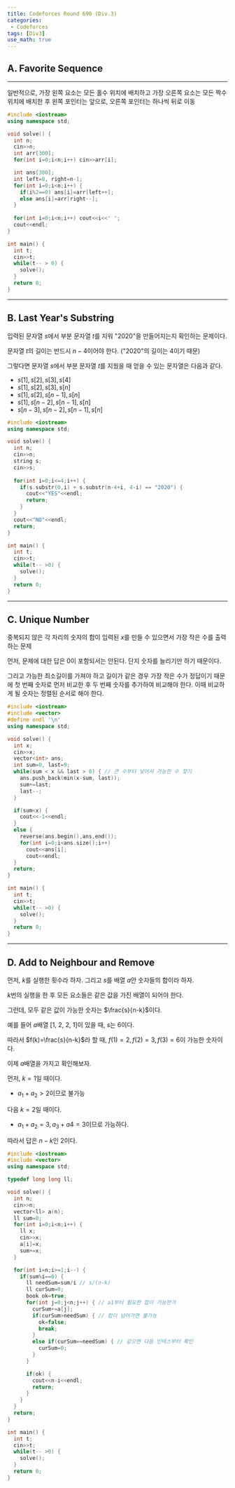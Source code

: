 ```yaml
---
title: Codeforces Round 690 (Div.3)
categories:
 - Codeforces
tags: [Div3]
use_math: true
---
```

## A. Favorite Sequence
---
일반적으로, 가장 왼쪽 요소는 모든 홀수 위치에 배치하고 가장 오른쪽 요소는 모든 짝수 위치에 배치한 후
왼쪽 포인터는 앞으로, 오른쪽 포인터는 하나씩 뒤로 이동
```cpp
#include <iostream>
using namespace std;

void solve() {
  int n;
  cin>>n;
  int arr[300];
  for(int i=0;i<n;i++) cin>>arr[i];

  int ans[300];
  int left=0, right=n-1;
  for(int i=0;i<n;i++) {
    if(i%2==0) ans[i]=arr[left++];
    else ans[i]=arr[right--];
  }
  
  for(int i=0;i<n;i++) cout<<i<<' ';
  cout<<endl;
}

int main() {
  int t;
  cin>>t;
  while(t-- > 0) {
    solve();
  }
  return 0;
}
```
---

## B. Last Year's Substring

입력된 문자열 $s$에서 부분 문자열 $t$를 지워 "2020"을 만들어지는지 확인하는 문제이다.

문자열 $t$의 길이는 반드시 $n-4$이어야 한다. ("2020"의 길이는 4이기 때문)

그렇다면 문자열 $s$에서 부분 문자열 $t$를 지웠을 때 얻을 수 있는 문자열은 다음과 같다.

- $s[1], s[2],s[3],s[4]$
- $s[1],s[2],s[3],s[n]$
- $s[1],s[2],s[n-1],s[n]$
- $s[1], s[n-2],s[n-1],s[n]$
- $s[n-3],s[n-2],s[n-1],s[n]$
```cpp
#include <iostream>
using namespace std;

void solve() {
  int n;
  cin>>n;
  string s;
  cin>>s;
	
  for(int i=0;i<=4;i++) {
    if(s.substr(0,i) + s.substr(n-4+i, 4-i) == "2020") {
      cout<<"YES"<<endl;
      return;
    }
  }
  cout<<"NO"<<endl;
  return;
}

int main() {
  int t;
  cin>>t;
  while(t-- >0) {
    solve();
  }
  return 0;
}
```
---

## C. Unique Number

중복되지 않은 각 자리의 숫자의 합이 입력된 $x$를 만들 수 있으면서 가장 작은 수를 출력하는 문제

먼저, 문제에 대한 답은 0이 포함되서는 안된다. 단지 숫자를 늘리기만 하기 때문이다.

그리고 가능한 최소길이를 가져야 하고 길이가 같은 경우 가장 작은 수가 정답이기 때문에 첫 번째 숫자로 먼저 비교한 후 두 번째 숫자를 추가하여 비교해야 한다. 이때 비교하게 될 숫자는 정렬된 순서로 해야 한다.
```cpp
#include <iostream>
#include <vector>
#define endl '\n'
using namespace std;

void solve() {
  int x;
  cin>>x;
  vector<int> ans;
  int sum=0, last=9;
  while(sum < x && last > 0) { // 큰 수부터 넣어서 가능한 수 찾기
    ans.push_back(min(x-sum, last));
    sum+=last;
    last--;
  }

  if(sum<x) {
    cout<<-1<<endl;
  }
  else {
    reverse(ans.begin(),ans,end());
    for(int i=0;i<ans.size();i++)
      cout<<ans[i];
      cout<<endl;
  }
  return;
}

int main() {
  int t;
  cin>>t;
  while(t-- >0) {
    solve();
  }
  return 0;
}
```
---

## D. Add to Neighbour and Remove

먼저, $k$를 실행한 횟수라 하자. 그리고 $s$를 배열 $a$안 숫자들의 합이라 하자.

$k$번의 실행을 한 후 모든 요소들은 같은 값을 가진 배열이 되어야 한다.

그런데, 모두 같은 값이 가능한 숫자는 $\frac{s}{n-k}$이다.

예를 들어 $a$배열 [1, 2, 2, 1]이 있을 때, $s$는 6이다.

따라서 $f(k)=\frac{s}{n-k}$라 할 때, $f(1)=2,f(2)=3,f(3)=6$이 가능한 숫자이다.

이제 $a$배열을 가지고 확인해보자.

먼저, $k=1$일 때이다.

- $a_1+a_2>2$이므로 불가능

다음 $k=2$일 때이다.

- $a_1+a_2=3, a_3+a4=3$이므로 가능하다.

따라서 답은 $n-k$인 2이다.
```cpp
#include <iostream>
#include <vector>
using namespace std;

typedef long long ll;

void solve() {
  int n;
  cin>>n;
  vector<ll> a(n);
  ll sum=0;
  for(int i=0;i<n;i++) {
    ll x;
    cin>>x;
    a[i]=x;
    sum+=x;
  }

  for(int i=n;i>=1;i--) {
    if(sum%i==0) {
      ll needSum=sum/i // s/(n-k)
      ll curSum=0;
      book ok=true;
      for(int j=0;j<n;j++) { // a1부터 필요한 합이 가능한가
        curSum+=a[j];
        if(curSum>needSum) { // 합이 넘어가면 불가능
          ok=false;
          break;
        }
        else if(curSum==needSum) { // 같으면 다음 인덱스부터 확인
          curSum=0;
        }
      }

      if(ok) {
        cout<<n-i<<endl;
        return;
      }
    }
  }
  return;
}

int main() {
  int t;
  cin>>t;
  while(t-- >0) {
    solve();
  }
  return 0;
}
```